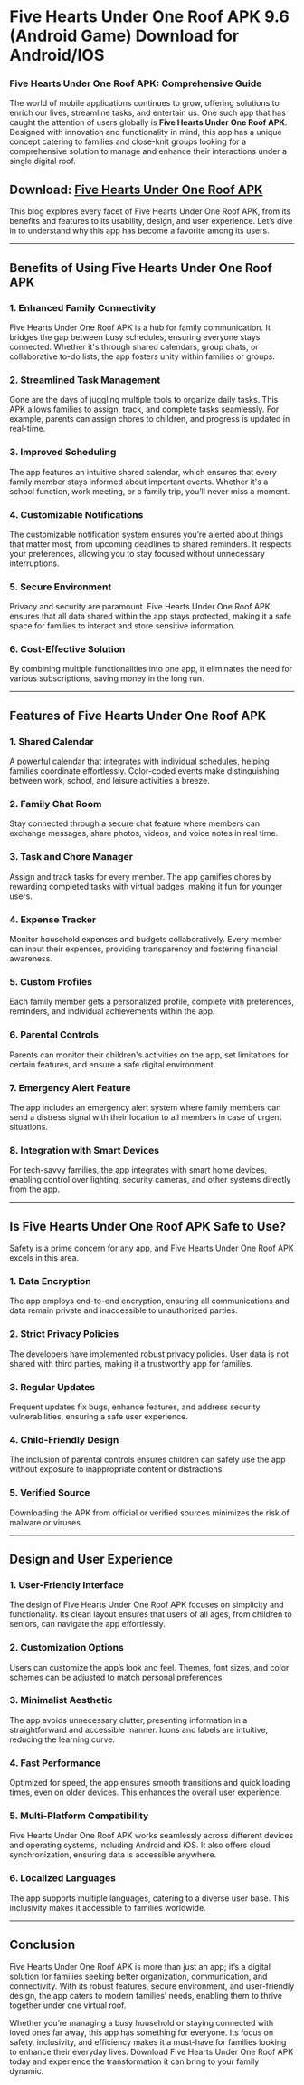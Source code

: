 # Five Hearts Under One Roof APK 9.6 (Android Game) Download for Android/IOS

### Five Hearts Under One Roof APK: Comprehensive Guide

The world of mobile applications continues to grow, offering solutions to enrich our lives, streamline tasks, and entertain us. One such app that has caught the attention of users globally is **Five Hearts Under One Roof APK**. Designed with innovation and functionality in mind, this app has a unique concept catering to families and close-knit groups looking for a comprehensive solution to manage and enhance their interactions under a single digital roof.

## Download: [Five Hearts Under One Roof APK](https://tinyurl.com/arpv2sd5)

This blog explores every facet of Five Hearts Under One Roof APK, from its benefits and features to its usability, design, and user experience. Let’s dive in to understand why this app has become a favorite among its users.

---

## **Benefits of Using Five Hearts Under One Roof APK**

### 1. **Enhanced Family Connectivity**
Five Hearts Under One Roof APK is a hub for family communication. It bridges the gap between busy schedules, ensuring everyone stays connected. Whether it's through shared calendars, group chats, or collaborative to-do lists, the app fosters unity within families or groups.

### 2. **Streamlined Task Management**
Gone are the days of juggling multiple tools to organize daily tasks. This APK allows families to assign, track, and complete tasks seamlessly. For example, parents can assign chores to children, and progress is updated in real-time.

### 3. **Improved Scheduling**
The app features an intuitive shared calendar, which ensures that every family member stays informed about important events. Whether it's a school function, work meeting, or a family trip, you’ll never miss a moment.

### 4. **Customizable Notifications**
The customizable notification system ensures you’re alerted about things that matter most, from upcoming deadlines to shared reminders. It respects your preferences, allowing you to stay focused without unnecessary interruptions.

### 5. **Secure Environment**
Privacy and security are paramount. Five Hearts Under One Roof APK ensures that all data shared within the app stays protected, making it a safe space for families to interact and store sensitive information.

### 6. **Cost-Effective Solution**
By combining multiple functionalities into one app, it eliminates the need for various subscriptions, saving money in the long run.

---

## **Features of Five Hearts Under One Roof APK**

### 1. **Shared Calendar**
A powerful calendar that integrates with individual schedules, helping families coordinate effortlessly. Color-coded events make distinguishing between work, school, and leisure activities a breeze.

### 2. **Family Chat Room**
Stay connected through a secure chat feature where members can exchange messages, share photos, videos, and voice notes in real time.

### 3. **Task and Chore Manager**
Assign and track tasks for every member. The app gamifies chores by rewarding completed tasks with virtual badges, making it fun for younger users.

### 4. **Expense Tracker**
Monitor household expenses and budgets collaboratively. Every member can input their expenses, providing transparency and fostering financial awareness.

### 5. **Custom Profiles**
Each family member gets a personalized profile, complete with preferences, reminders, and individual achievements within the app.

### 6. **Parental Controls**
Parents can monitor their children's activities on the app, set limitations for certain features, and ensure a safe digital environment.

### 7. **Emergency Alert Feature**
The app includes an emergency alert system where family members can send a distress signal with their location to all members in case of urgent situations.

### 8. **Integration with Smart Devices**
For tech-savvy families, the app integrates with smart home devices, enabling control over lighting, security cameras, and other systems directly from the app.

---

## **Is Five Hearts Under One Roof APK Safe to Use?**

Safety is a prime concern for any app, and Five Hearts Under One Roof APK excels in this area.

### 1. **Data Encryption**
The app employs end-to-end encryption, ensuring all communications and data remain private and inaccessible to unauthorized parties.

### 2. **Strict Privacy Policies**
The developers have implemented robust privacy policies. User data is not shared with third parties, making it a trustworthy app for families.

### 3. **Regular Updates**
Frequent updates fix bugs, enhance features, and address security vulnerabilities, ensuring a safe user experience.

### 4. **Child-Friendly Design**
The inclusion of parental controls ensures children can safely use the app without exposure to inappropriate content or distractions.

### 5. **Verified Source**
Downloading the APK from official or verified sources minimizes the risk of malware or viruses. 

---

## **Design and User Experience**

### 1. **User-Friendly Interface**
The design of Five Hearts Under One Roof APK focuses on simplicity and functionality. Its clean layout ensures that users of all ages, from children to seniors, can navigate the app effortlessly.

### 2. **Customization Options**
Users can customize the app’s look and feel. Themes, font sizes, and color schemes can be adjusted to match personal preferences.

### 3. **Minimalist Aesthetic**
The app avoids unnecessary clutter, presenting information in a straightforward and accessible manner. Icons and labels are intuitive, reducing the learning curve.

### 4. **Fast Performance**
Optimized for speed, the app ensures smooth transitions and quick loading times, even on older devices. This enhances the overall user experience.

### 5. **Multi-Platform Compatibility**
Five Hearts Under One Roof APK works seamlessly across different devices and operating systems, including Android and iOS. It also offers cloud synchronization, ensuring data is accessible anywhere.

### 6. **Localized Languages**
The app supports multiple languages, catering to a diverse user base. This inclusivity makes it accessible to families worldwide.

---

## **Conclusion**

Five Hearts Under One Roof APK is more than just an app; it’s a digital solution for families seeking better organization, communication, and connectivity. With its robust features, secure environment, and user-friendly design, the app caters to modern families’ needs, enabling them to thrive together under one virtual roof.

Whether you’re managing a busy household or staying connected with loved ones far away, this app has something for everyone. Its focus on safety, inclusivity, and efficiency makes it a must-have for families looking to enhance their everyday lives. Download Five Hearts Under One Roof APK today and experience the transformation it can bring to your family dynamic.
